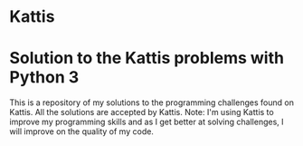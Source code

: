 # Kattis
# Solution to the Kattis problems with Python 3
This is a repository of my solutions to the programming challenges found on Kattis. All the solutions are accepted by Kattis. 
Note:
I'm using Kattis to improve my programming skills and as I get better at solving challenges, I will improve on the quality of my code.
